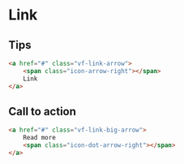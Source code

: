 # Link

## Tips

```html
<a href="#" class="vf-link-arrow">
    <span class="icon-arrow-right"></span>
    Link
</a>
```

## Call to action

```html
<a href="#" class="vf-link-big-arrow">
    Read more
    <span class="icon-dot-arrow-right"></span>
</a>
```